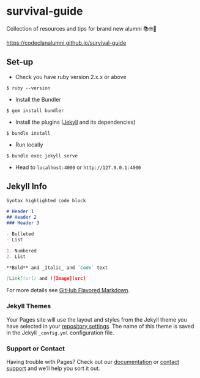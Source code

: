 # survival-guide
Collection of resources and tips for brand new alumni 📚🤓💪

https://codeclanalumni.github.io/survival-guide


## Set-up

* Check you have ruby version 2.x.x or above
```
$ ruby --version
```

* Install the Bundler
```
$ gem install bundler
```

* Install the plugins ([Jekyll](https://jekyllrb.com/) and its dependencies)
```
$ bundle install
```

* Run locally
```
$ bundle exec jekyll serve
```

* Head to `localhost:4000` or `http://127.0.0.1:4000`


## Jekyll Info

```markdown
Syntax highlighted code block

# Header 1
## Header 2
### Header 3

- Bulleted
- List

1. Numbered
2. List

**Bold** and _Italic_ and `Code` text

[Link](url) and ![Image](src)
```

For more details see [GitHub Flavored Markdown](https://guides.github.com/features/mastering-markdown/).

### Jekyll Themes

Your Pages site will use the layout and styles from the Jekyll theme you have selected in your [repository settings](https://github.com/kyorkston/survival-guide/settings). The name of this theme is saved in the Jekyll `_config.yml` configuration file.

### Support or Contact

Having trouble with Pages? Check out our [documentation](https://help.github.com/categories/github-pages-basics/) or [contact support](https://github.com/contact) and we’ll help you sort it out.
